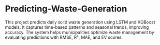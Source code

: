 # Predicting-Waste-Generation
This project predicts daily solid waste generation using LSTM and XGBoost models. It captures time-based patterns and seasonal trends, improving accuracy. The system helps municipalities optimize waste management by evaluating predictions with RMSE, R², MAE, and EV scores.
